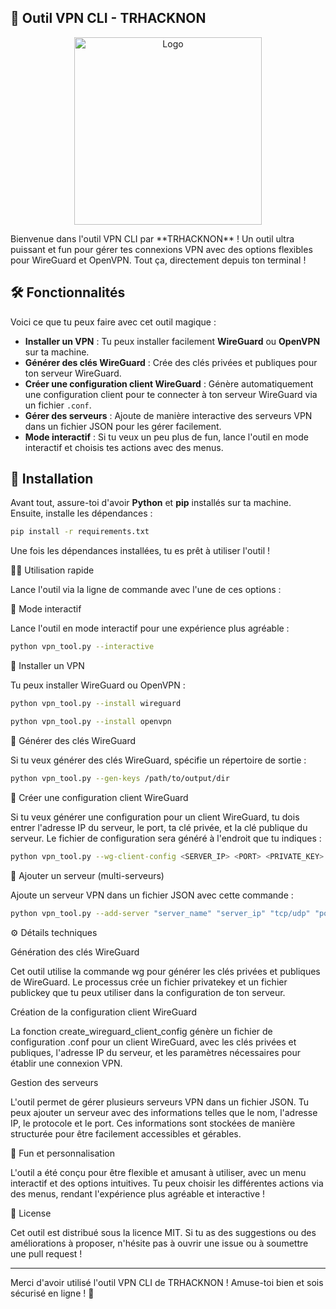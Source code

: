 ## 🚀 **Outil VPN CLI - TRHACKNON**

<p align="center">
  <img src="https://h.top4top.io/p_33147h2fw0.jpg" alt="Logo" width="300"/>
</p>
Bienvenue dans l'outil VPN CLI par **TRHACKNON** !  
Un outil ultra puissant et fun pour gérer tes connexions VPN avec des options flexibles pour WireGuard et OpenVPN. Tout ça, directement depuis ton terminal !

## 🛠️ **Fonctionnalités**

Voici ce que tu peux faire avec cet outil magique : 

- **Installer un VPN** : Tu peux installer facilement **WireGuard** ou **OpenVPN** sur ta machine.
- **Générer des clés WireGuard** : Crée des clés privées et publiques pour ton serveur WireGuard.
- **Créer une configuration client WireGuard** : Génère automatiquement une configuration client pour te connecter à ton serveur WireGuard via un fichier `.conf`.
- **Gérer des serveurs** : Ajoute de manière interactive des serveurs VPN dans un fichier JSON pour les gérer facilement.
- **Mode interactif** : Si tu veux un peu plus de fun, lance l'outil en mode interactif et choisis tes actions avec des menus.

## 🎨 **Installation**

Avant tout, assure-toi d'avoir **Python** et **pip** installés sur ta machine. Ensuite, installe les dépendances :

```bash
pip install -r requirements.txt
```

Une fois les dépendances installées, tu es prêt à utiliser l'outil !

🏃‍♂️ Utilisation rapide

Lance l'outil via la ligne de commande avec l'une de ces options :

🔹 Mode interactif

Lance l'outil en mode interactif pour une expérience plus agréable :

```bash
python vpn_tool.py --interactive
```

🔹 Installer un VPN

Tu peux installer WireGuard ou OpenVPN :

```bash
python vpn_tool.py --install wireguard
```

```bash
python vpn_tool.py --install openvpn
```

🔹 Générer des clés WireGuard

Si tu veux générer des clés WireGuard, spécifie un répertoire de sortie :

```bash
python vpn_tool.py --gen-keys /path/to/output/dir
```

🔹 Créer une configuration client WireGuard

Si tu veux générer une configuration pour un client WireGuard, tu dois entrer l'adresse IP du serveur, le port, ta clé privée, et la clé publique du serveur. Le fichier de configuration sera généré à l'endroit que tu indiques :

```bash
python vpn_tool.py --wg-client-config <SERVER_IP> <PORT> <PRIVATE_KEY> <PUBLIC_KEY> <OUTPUT_FILE>
```

🔹 Ajouter un serveur (multi-serveurs)

Ajoute un serveur VPN dans un fichier JSON avec cette commande :

```bash
python vpn_tool.py --add-server "server_name" "server_ip" "tcp/udp" "port"
```

⚙️ Détails techniques

Génération des clés WireGuard

Cet outil utilise la commande wg pour générer les clés privées et publiques de WireGuard. Le processus crée un fichier privatekey et un fichier publickey que tu peux utiliser dans la configuration de ton serveur.

Création de la configuration client WireGuard

La fonction create_wireguard_client_config génère un fichier de configuration .conf pour un client WireGuard, avec les clés privées et publiques, l'adresse IP du serveur, et les paramètres nécessaires pour établir une connexion VPN.

Gestion des serveurs

L'outil permet de gérer plusieurs serveurs VPN dans un fichier JSON. Tu peux ajouter un serveur avec des informations telles que le nom, l'adresse IP, le protocole et le port. Ces informations sont stockées de manière structurée pour être facilement accessibles et gérables.

🎉 Fun et personnalisation

L'outil a été conçu pour être flexible et amusant à utiliser, avec un menu interactif et des options intuitives. Tu peux choisir les différentes actions via des menus, rendant l'expérience plus agréable et interactive !

📄 License

Cet outil est distribué sous la licence MIT. Si tu as des suggestions ou des améliorations à proposer, n'hésite pas à ouvrir une issue ou à soumettre une pull request !


---

Merci d'avoir utilisé l'outil VPN CLI de TRHACKNON !
Amuse-toi bien et sois sécurisé en ligne ! 🚀
